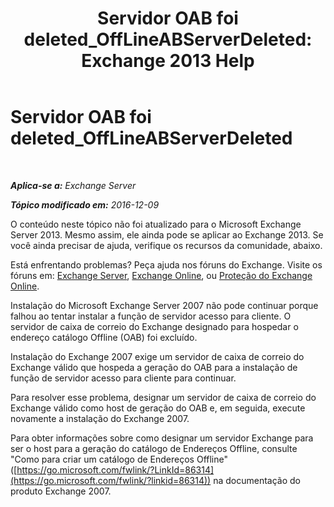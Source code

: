 ﻿---
title: 'Servidor OAB foi deleted_OffLineABServerDeleted: Exchange 2013 Help'
TOCTitle: Servidor OAB foi deleted_OffLineABServerDeleted
ms:assetid: 38b5dacf-ef65-4b25-97f6-d8dec956d7d5
ms:mtpsurl: https://technet.microsoft.com/pt-br/library/ms.exch.setupreadiness.offlineabserverdeleted(v=EXCHG.150)
ms:contentKeyID: 50485344
ms.date: 05/22/2018
mtps_version: v=EXCHG.150
ms.translationtype: MT
---

# Servidor OAB foi deleted\_OffLineABServerDeleted

 

_**Aplica-se a:** Exchange Server_

_**Tópico modificado em:** 2016-12-09_

O conteúdo neste tópico não foi atualizado para o Microsoft Exchange Server 2013. Mesmo assim, ele ainda pode se aplicar ao Exchange 2013. Se você ainda precisar de ajuda, verifique os recursos da comunidade, abaixo.

Está enfrentando problemas? Peça ajuda nos fóruns do Exchange. Visite os fóruns em: [Exchange Server](https://go.microsoft.com/fwlink/p/?linkid=60612), [Exchange Online](https://go.microsoft.com/fwlink/p/?linkid=267542), ou [Proteção do Exchange Online](https://go.microsoft.com/fwlink/p/?linkid=285351).

Instalação do Microsoft Exchange Server 2007 não pode continuar porque falhou ao tentar instalar a função de servidor acesso para cliente. O servidor de caixa de correio do Exchange designado para hospedar o endereço catálogo Offline (OAB) foi excluído.

Instalação do Exchange 2007 exige um servidor de caixa de correio do Exchange válido que hospeda a geração do OAB para a instalação de função de servidor acesso para cliente para continuar.

Para resolver esse problema, designar um servidor de caixa de correio do Exchange válido como host de geração do OAB e, em seguida, execute novamente a instalação do Exchange 2007.

Para obter informações sobre como designar um servidor Exchange para ser o host para a geração do catálogo de Endereços Offline, consulte "Como para criar um catálogo de Endereços Offline" ([https://go.microsoft.com/fwlink/?LinkId=86314](https://go.microsoft.com/fwlink/?linkid=86314)) na documentação do produto Exchange 2007.

